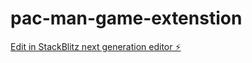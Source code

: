 # pac-man-game-extenstion

[Edit in StackBlitz next generation editor ⚡️](https://stackblitz.com/~/github.com/torskaa/pac-man-game-extenstion)